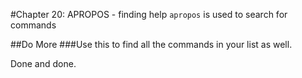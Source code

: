 #Chapter 20: APROPOS - finding help
`apropos` is used to search for commands

##Do More
###Use this to find all the commands in your list as well.

Done and done.
